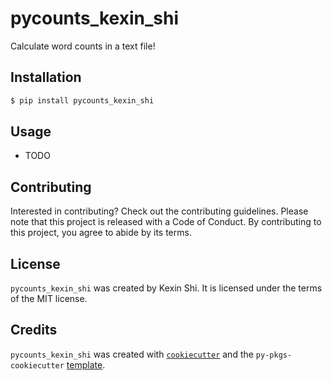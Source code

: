 # pycounts_kexin_shi

Calculate word counts in a text file!

## Installation

```bash
$ pip install pycounts_kexin_shi
```

## Usage

- TODO

## Contributing

Interested in contributing? Check out the contributing guidelines. Please note that this project is released with a Code of Conduct. By contributing to this project, you agree to abide by its terms.

## License

`pycounts_kexin_shi` was created by Kexin Shi. It is licensed under the terms of the MIT license.

## Credits

`pycounts_kexin_shi` was created with [`cookiecutter`](https://cookiecutter.readthedocs.io/en/latest/) and the `py-pkgs-cookiecutter` [template](https://github.com/py-pkgs/py-pkgs-cookiecutter).
